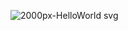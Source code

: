 ![2000px-HelloWorld svg](https://user-images.githubusercontent.com/66742822/113515176-74ffdd80-95a5-11eb-807d-cb43a1e03996.png)

<!--
- ### Hi there 👋
-->

<!--
**xsw0/xsw0** is a ✨ _special_ ✨ repository because its `README.md` (this file) appears on your GitHub profile.

Here are some ideas to get you started:

- 🔭 I’m currently working on ...
- 🌱 I’m currently learning ...
- 👯 I’m looking to collaborate on ...
- 🤔 I’m looking for help with ...
- 💬 Ask me about ...
- 📫 How to reach me: ...
- 😄 Pronouns: ...
- ⚡ Fun fact: ...
-->

